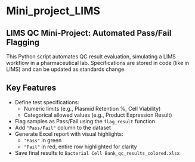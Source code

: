 # Mini_project_LIMS
## LIMS QC Mini-Project: Automated Pass/Fail Flagging

This Python script automates QC result evaluation, simulating a LIMS workflow in a pharmaceutical lab. Specifications are stored in code (like in LIMS) and can be updated as standards change.

## Key Features
- Define test specifications:
  - Numeric limits (e.g., Plasmid Retention %, Cell Viability)  
  - Categorical allowed values (e.g., Product Expression Result)
- Flag samples as Pass/Fail using the `flag_result` function
- Add `"Pass/Fail"` column to the dataset
- Generate Excel report with visual highlights:
  - `"Pass"` in green  
  - `"Fail"` in red, entire row highlighted for clarity
- Save final results to `Bacterial Cell Bank_qc_results_colored.xlsx`
